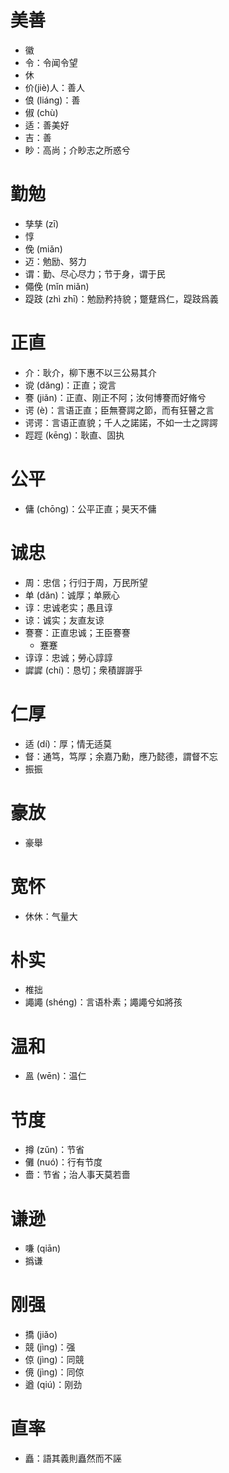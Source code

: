 # 美善
* 徽
* 令：令闻令望
* 休
* 价(jiè)人：善人
* 俍 (liáng)：善
* 俶 (chù)
* 适：善美好
* 吉：善
* 眇：高尚；介眇志之所惑兮
# 勤勉
* 孳孳 (zī)
* 惇
* 俛 (miǎn)
* 迈：勉励、努力
* 谓：勤、尽心尽力；节于身，谓于民
* 僶俛 (mǐn miǎn)
* 踶跂 (zhì zhī)：勉励矜持貌；蹩躠爲仁，踶跂爲義
# 正直
* 介：耿介，柳下惠不以三公易其介
* 谠 (dăng)：正直；谠言
* 謇 (jiǎn)：正直、刚正不阿；汝何博謇而好脩兮
* 谔 (è)：言语正直；臣無謇諤之節，而有狂瞽之言
* 谔谔：言语正直貌；千人之諾諾，不如一士之諤諤
* 踁踁 (kēng)：耿直、固执

# 公平
* 傭 (chōng)：公平正直；昊天不傭

# 诚忠
* 周：忠信；行归于周，万民所望
* 单 (dǎn)：诚厚；单厥心
* 谆：忠诚老实；愚且谆
* 谅：诚实；友直友谅
* 謇謇：正直忠诚；王臣謇謇
	* 蹇蹇
* 谆谆：忠诚；勞心諄諄
* 䜄䜄 (chí)：恳切；衆積謘謘乎

# 仁厚
* 适 (dí)：厚；情无适莫
* 督：通笃，笃厚；余嘉乃勳，應乃懿德，謂督不忘
* 振振

# 豪放
* 豪舉
# 宽怀
* 休休：气量大
# 朴实
* 椎拙
* 譝譝 (shéng)：言语朴素；譝譝兮如將孩
# 温和
* 𥁕 (wēn)：温仁
# 节度
* 撙 (zǔn)：节省
* 儺 (nuó)：行有节度
* 嗇：节省；治人事天莫若嗇
# 谦逊
* 嗛 (qiān)
* 撝谦
# 刚强
* 撟 (jiǎo)
* 競 (jìng)：强
* 倞 (jìng)：同競
* 傹 (jìng)：同倞
* 遒 (qiú)：刚劲
# 直率
* 矗：語其義則矗然而不誣

